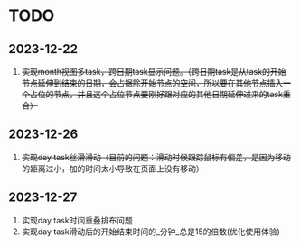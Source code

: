 # TODO
## 2023-12-22
1. ~~实现month视图多task，跨日期task显示问题。（跨日期task是从task的开始节点延伸到结束的日期，会占据除开始节点的空间，所以要在其他节点插入一个占位的节点，并且这个占位节点要刚好跟对应的其他日期延伸过来的task重合）~~
## 2023-12-26
1. ~~实现day task丝滑滑动（目前的问题：滑动时候跟踪鼠标有偏差，是因为移动的距离过小，加的时间太小导致在页面上没有移动）~~
## 2023-12-27
1. 实现day task时间重叠排布问题
2. ~~实现day task滑动后的开始结束时间的_分钟_总是15的倍数(优化使用体验)~~